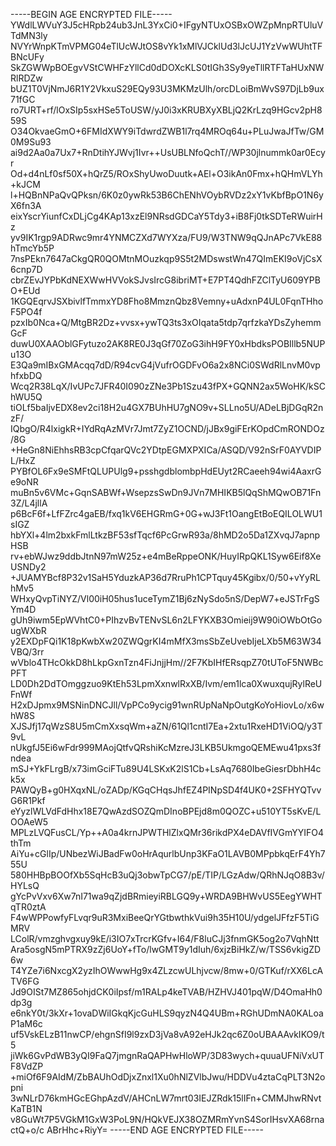 -----BEGIN AGE ENCRYPTED FILE-----
YWdlLWVuY3J5cHRpb24ub3JnL3YxCi0+IFgyNTUxOSBxOWZpMnpRTUluVTdMN3ly
NVYrWnpKTmVPMG04eTlUcWJtOS8vYk1xMlVJCklUd3lJcUJ1YzVwWUhtTFBNcUFy
SkZGWWpBOEgvVStCWHFzYllCd0dDOXcKLS0tIGh3Sy9yeTllRTFTaHUxNWRlRDZw
bUZ1T0VjNmJ6R1Y2VkxuS29EQy93U3MKMzUlh/orcDLoiBmWvS97DjLb9ux71fGC
ro7URT+rf/lOxSIp5sxHSe5ToUSW/yJ0i3xKRUBXyXBLjQ2KrLzq9HGcv2pH859S
O34OkvaeGmO+6FMIdXWY9iTdwrdZWB1l7rq4MROq64u+PLuJwaJfTw/GM0M9Su93
ai9d2Aa0a7Ux7+RnDtihYJWvj1Ivr++UsUBLNfoQchT//WP30jlnummk0ar0Ecyr
Od+d4nLf0sf50X+hQrZ5/ROxShyUwoDuutk+AEl+O3ikAn0Fmx+hQHmVLYh+kJCM
l+HQBnNPaQvQPksn/6K0z0ywRk53B6ChENhVOybRVDz2xY1vKbfBpO1N6yX6fn3A
eixYscrYiunfCxDLjCg4KAp13xzEl9NRsdGDCaY5Tdy3+iB8Fj0tkSDTeRWuirHz
yv9IK1rgp9ADRwc9mr4YNMCZXd7WYXza/FU9/W3TNW9qQJnAPc7VkE88hTmcYb5P
7nsPEkn7647aCkgQR0QOMtnMOuzkqp9S5t2MDswstWn47QImEKI9oVjCsX6cnp7D
cbrZEvJYPbKdNEXWwHVVokSJvsIrcG8ibriMT+E7PT4QdhFZClTyU609YPBO+EUd
1KGQEqrvJSXbivlfTmmxYD8Fho8MmznQbz8Vemny+uAdxnP4UL0FqnTHhoF5PO4f
pzxIb0Nca+Q/MtgBR2Dz+vvsx+ywTQ3ts3xOIqata5tdp7qrfzkaYDsZyhemmGcF
duwU0XAAOblGFytuzo2AK8RE0J3qGf70ZoG3ihH9FY0xHbdksPOBIllb5NUPu13O
E3Qa9mIBxGMAcqq7dD/R94cvG4jVufrOGDFvO6a2x8NCi0SWdRlLnvM0vphfxbDQ
Wcq2R38LqX/IvUPc7JFR40I090zZNe3Pb1Szu43fPX+GQNN2ax5WoHK/kSChWU5Q
tiOLf5baIjvEDX8ev2ci18H2u4GX7BUhHU7gNO9v+SLLno5U/ADeLBjDGqR2nzF/
IQbgO/R4lxigkR+IYdRqAzMVr7Jmt7ZyZ1OCND/jJBx9giFErKOpdCmRONDOz/8G
+HeGn8NiEhhsRB3cpCfqarQVc2YDtpEGMXPXICa/ASQD/V92nSrF0AYVDIPL/HxZ
PYBfOL6Fx9eSMFtQLUPUlg9+psshgdblombpHdEUyt2RCaeeh94wi4AaxrGe9oNR
muBn5v6VMc+GqnSABWf+WsepzsSwDn9JVn7MHIKB5lQqShMQwOB71Fn3Z/L4jllA
p6BcF6f+LfFZrc4gaEB/fxq1kV6EHGRmG+0G+wJ3Ft1OangEtBoEQILOLWU1sIGZ
hbYXl+4lm2bxkFmlLtkzBF53sfTqcf6PcGrwR93a/8hMD2o5Da1ZXvqJ7apnpHSB
rv+ebWJwz9ddbJtnN97mW25z+e4mBeRppeONK/HuyIRpQKL1Syw6Eif8XeUSNDy2
+JUAMYBcf8P32v1SaH5YduzkAP36d7RruPh1CPTquy45Kgibx/0/50+vYyRLhMv5
WHxyQvpTiNYZ/Vl00iH05hus1uceTymZ1Bj6zNySdo5nS/DepW7+eJSTrFgSYm4D
gUh9iwm5EpWVhtC0+PIhzvBvTENvSL6n2LFYKXB3Omieij9W90iOWbOtGougWXbR
y2EXDpFQi1K18pKwbXw20ZWQgrKI4mMfX3msSbZeUvebIjeLXb5M63W34VBQ/3rr
wVblo4THcOkkD8hLkpGxnTzn4FiJnjjHm//2F7KbIHfERsqpZ70tUToF5NWBcPFT
LD0Dh2DdTOmggzuo9KtEh53LpmXxnwlRxXB/Ivm/em1lca0XwuxqujRylReUFnWf
H2xDJpmx9MSNinDNCJll/VpPCo9ycig91wnRUpNaNpOutgKoYoHiovLo/x6whW8S
XJSJfj17qWzS8U5mCmXxsqWm+aZN/61Ql1cntI7Ea+2xtu1RxeHD1ViOQ/y3T9vL
nUkgfJ5Ei6wFdr999MAojQtfvQRshiKcMzreJ3LKB5UkmgoQEMEwu41pxs3fndea
mSJ+YkFLrgB/x73imGciFTu89U4LSKxK2lS1Cb+LsAq7680IbeGiesrDbhH4ck5x
PAWQyB+g0HXqxNL/oZADp/KGqCHqsJhfEZ4PINpSD4f4UK0+2SFHYQTvvG6R1Pkf
eYyzlWLVdFdHhx18E7QwAzdSOZQmDInoBPEjd8m0QOZC+u510YT5sKvE/LOOAeW5
MPLzLVQFusCL/Yp++A0a4krnJPWTHlZlxQMr36rikdPX4eDAVfIVGmYYIFO4thTm
AiYu+cGlIp/UNbezWiJBadFw0oHrAqurlbUnp3KFaO1LAVB0MPpbkqErF4Yh755U
580HHBpBOOfXb5SqHcB3uQj3obwTpCG7/pE/TIP/LGzAdw/QRhNJqO8B3v/HYLsQ
gYcPvVxv6Xw7nI71wa9qZjdBRmieyiRBLGQ9y+WRDA9BHWvUS5EegYWHTqTR0ztA
F4wWPPowfyFLvqr9uR3MxiBeeQrYGtbwthkVui9h35H10U/ydgelJFfzF5TiGMRV
LColR/vmzghvgxuy9kE/i3IO7xTrcrKGfv+I64/F8luCJj3fnmGK5og2o7VqhNtt
Ara5osgN5mPTRX9zZj6UoY+fTo/lwGMT9y1dIuh/6xjzBiHkZ/w/TSS6vkigZD6w
T4YZe7i6NxcgX2yzIhOWwwHg9x4ZLzcwULhjvcw/8mw+0/GTKuf/rXX6LcATV6FG
Jd9OISt7MZ865ohjdCK0iIpsf/m1RALp4keTVAB/HZHVJ401pqW/D4OmaHh0dp3g
e6nkY0t/3kXr+1ovaDWiIGkqKjcGuHLS9qyzN4Q4UBm+RGhUDmNA0KALoaP1aM6c
uf5VskELzB11nwCP/ehgnSfI9l9zxD3jVa8vA92eHJk2qc6Z0oUBAAAvkIKO9/t5
jiWk6GvPdWB3yQI9FaQ7jmgnRaQAPHwHloWP/3D83wych+quuaUFNiVxUTF8VdZP
+miOf6F9AIdM/ZbBAUhOdDjxZnxl1Xu0hNlZVlbJwu/HDDVu4ztaCqPLT3N2opni
3wNLrD76kmHGcEGhpAzdV/AHCnLW7mrt03IEJZRdk15lIFn+CMMJhwRNvtKaTB1N
v8GuWt7P5VGkM1GxW3PoL9N/HQkVEJX38OZMRmYvnS4SorIHsvXA68rnactQ+o/c
ABrHhc+RiyY=
-----END AGE ENCRYPTED FILE-----
